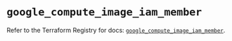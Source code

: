 # `google_compute_image_iam_member`

Refer to the Terraform Registry for docs: [`google_compute_image_iam_member`](https://registry.terraform.io/providers/hashicorp/google-beta/5.14.0/docs/resources/google_compute_image_iam_member).

